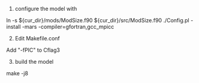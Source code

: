 1) configure the model with

ln -s ${cur_dir}/mods/ModSize.f90 ${cur_dir}/src/ModSize.f90
./Config.pl -install -mars -compiler=gfortran,gcc\_mpicc

2) Edit Makefile.conf

Add "-fPIC" to Cflag3


3) build the model

make -j8

